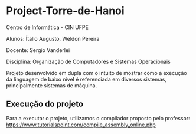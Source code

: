 # Project-Torre-de-Hanoi

Centro de Informática - CIN UFPE

Alunos: Ítallo Augusto, 
        Weldon Pereira
        
Docente: Sergio Vanderlei

Disciplina: Organização de Computadores e Sistemas Operacionais

Projeto desenvolvido em dupla com o intuito de mostrar como a execução da linguagem de baixo nível é referenciada em diversos sistemas, principalmente sistemas de máquina.

## Execução do projeto

Para a executar o projeto, utilizamos o compilador proposto pelo professor: https://www.tutorialspoint.com/compile_assembly_online.php

































